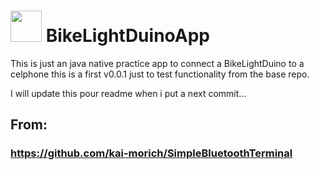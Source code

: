 # <img src="https://media.giphy.com/media/JTbmYYFBekAiCeVBmO/giphy.gif" width="50"> BikeLightDuinoApp

This is just an java native practice app to connect a BikeLightDuino to a celphone
this is a first v0.0.1 just to test functionality from the base repo.

I will  update this pour readme when i put a next commit...

## From:
### https://github.com/kai-morich/SimpleBluetoothTerminal